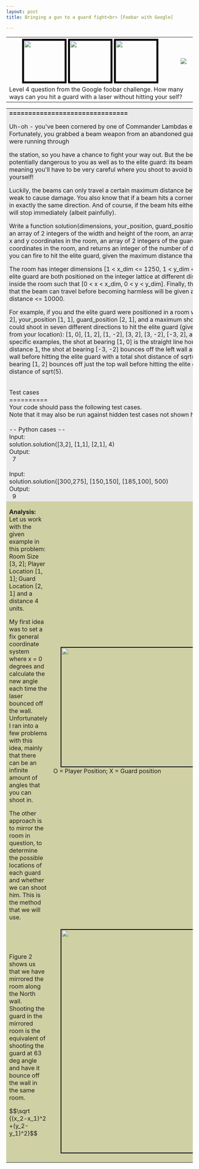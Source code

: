 ```yaml
---
layout: post
title: Bringing a gun to a guard fight<br> [Foobar with Google]

---
```


<table>
  	<tr>
    	<th style="text-align: center; vertical-align: middle;">
    		<img src="{{ site.baseurl }}/assets/img/posts/post1/asdds.png" height="110" style="border:5px solid black" align="middle">
    		<img src="{{ site.baseurl }}/assets/img/posts/post1/asdds.png" height="110" style="border:5px solid black" align="middle">
    		<img src="{{ site.baseurl }}/assets/img/posts/post1/asdds.png" height="110" style="border:5px solid black" align="middle">
    	</th>
    	<th>
    		<a href="https://github.com/peter-ak/google_foobar"><img src="https://gh-card.dev/repos/peter-ak/google_foobar.svg"></a>
    	</th>
  	</tr>
  	<tr>
    	<td colspan="2">
    		Level 4 question from the Google foobar challenge. How many ways can you hit a guard with a laser without hitting your self?
		</td>
  	</tr>
</table>

<table>
  	<tr>
    	<td colspan="2" style="background-color:#eaeaea">
			<b>===============================</b>
			<p>
			Uh-oh - you've been cornered by one of Commander Lambdas elite guards! Fortunately, you grabbed a beam weapon from an abandoned guard post while you were running through
			</p>
			the station, so you have a chance to fight your way out. But the beam weapon is potentially dangerous to you as well as to the elite guard: its beams reflect off walls,
			meaning you'll have to be very careful where you shoot to avoid bouncing a shot toward yourself!
			<p>
			Luckily, the beams can only travel a certain maximum distance before becoming too weak to cause damage. You also know that if a beam hits a corner, it will bounce back in exactly the same direction. And of course, if the beam hits either you or the guard, it will stop immediately (albeit painfully).
			</p>
			<p>
			Write a function solution(dimensions, your_position, guard_position, distance) that gives an array of 2 integers of the width and height of the room, an array of 2 integers of your x and y coordinates in the room, an array of 2 integers of the guard's x and y coordinates in the room, and returns an integer of the number of distinct directions that you can fire to hit the elite guard, given the maximum distance that the beam can travel.
			</p>
			<p>
			The room has integer dimensions [1 < x_dim <= 1250, 1 < y_dim <= 1250]. You and the elite guard are both positioned on the integer lattice at different distinct positions (x, y) inside the room such that [0 < x < x_dim, 0 < y < y_dim]. Finally, the maximum distance that the beam can travel before becoming harmless will be given as an integer 1 < distance <= 10000.
			</p>
			<p>
			For example, if you and the elite guard were positioned in a room with dimensions [3, 2], your_position [1, 1], guard_position [2, 1], and a maximum shot distance of 4, you could shoot in seven different directions to hit the elite guard (given as vector bearings from your location): [1, 0], [1, 2], [1, -2], [3, 2], [3, -2], [-3, 2], and [-3, -2]. As specific examples, the shot at bearing [1, 0] is the straight line horizontal shot of distance 1, the shot at bearing [-3, -2] bounces off the left wall and then the bottom wall before hitting the elite guard with a total shot distance of sqrt(13), and the shot at bearing [1, 2] bounces off just the top wall before hitting the elite guard with a total shot distance of sqrt(5).
			</p>
			<br>Test cases
			<br>==========
			<br>Your code should pass the following test cases.
			<br>Note that it may also be run against hidden test cases not shown here.
			<br>
			<br>-- Python cases --
			<br>Input:
			<br>solution.solution([3,2], [1,1], [2,1], 4)
			<br>Output:
			<br>&nbsp;    7
			<br>
			<br>Input:
			<br>solution.solution([300,275], [150,150], [185,100], 500)
			<br>Output:
			<br>&nbsp;    9
		</td>
  	</tr>
  	<tr>
  		<td style="background-color:#d0d0a5">
  			<p><b>Analysis:</b> 
  			<br>Let us work with the given example in this problem: 
  			<br>Room Size [3, 2]; Player Location [1, 1]; Guard Location [2, 1] and a distance 4 units.</p>
  			<p> My first idea was to set a fix general coordinate system where x = 0 degrees and calculate the new angle each time the laser bounced off the wall.
  			Unfortunately I ran into a few problems with this idea, mainly that there can be an infinite amount of angles that you can shoot in.</p>
  			<p>The other approach is to mirror the room in question, to determine the possible locations of each guard and whether we can shoot him. This is the method that we will use. </p>
  		</td>
  		<td style="background-color:#d0d0a5">
  			<img src="{{ site.baseurl }}/assets/img/posts/post1/inital_example.png" height="320" width="500" style="border:2px solid black ; margin:0px 20px">
  			O = Player Position; X = Guard position <div align="right"> Figure 1</div>
  		</td>
  	</tr>
  	<tr>
  		<td style="background-color:#d0d0a5">
  			<p>Figure 2 shows us that we have mirrored the room along the North wall. 
  				<br>Shooting the guard in the mirrored room is the equivalent of shooting the guard at 63 deg angle and have it bounce off the wall in the same room.</p> 
  			<p class="math-display">$$\sqrt {(x_2-x_1)^2 +(y_2-y_1)^2}$$
  			</p>
  		</td>
  		<td style="background-color:#d0d0a5">
  			<img src="{{ site.baseurl }}/assets/img/posts/post1/mirror_ex.png" height="600" width="500" style="border:2px solid black ; margin:0px 20px">
  			<div align="right"> Figure 2</div>
  		</td>
  	</tr>
</table>